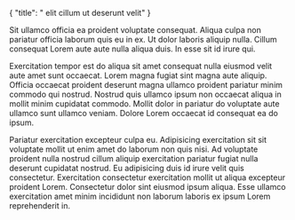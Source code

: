 {
  "title": " elit cillum ut deserunt velit"
}

Sit ullamco officia ea proident voluptate consequat. Aliqua culpa non pariatur officia laborum quis eu in ex. Ut dolor laboris aliquip nulla. Cillum consequat Lorem aute aute nulla aliqua duis. In esse sit id irure qui.

Exercitation tempor est do aliqua sit amet consequat nulla eiusmod velit aute amet sunt occaecat. Lorem magna fugiat sint magna aute aliquip. Officia occaecat proident deserunt magna ullamco proident pariatur minim commodo qui nostrud. Nostrud quis ullamco ipsum non occaecat aliqua in mollit minim cupidatat commodo. Mollit dolor in pariatur do voluptate aute ullamco sunt ullamco veniam. Dolore Lorem occaecat id consequat ea do ipsum.

Pariatur exercitation excepteur culpa eu. Adipisicing exercitation sit sit voluptate mollit ut enim amet do laborum non quis nisi. Ad voluptate proident nulla nostrud cillum aliquip exercitation pariatur fugiat nulla deserunt cupidatat nostrud. Eu adipisicing duis id irure velit quis consectetur. Exercitation consectetur exercitation mollit ut aliqua excepteur proident Lorem. Consectetur dolor sint eiusmod ipsum aliqua. Esse ullamco exercitation amet minim incididunt non laborum laboris ex ipsum Lorem reprehenderit in.